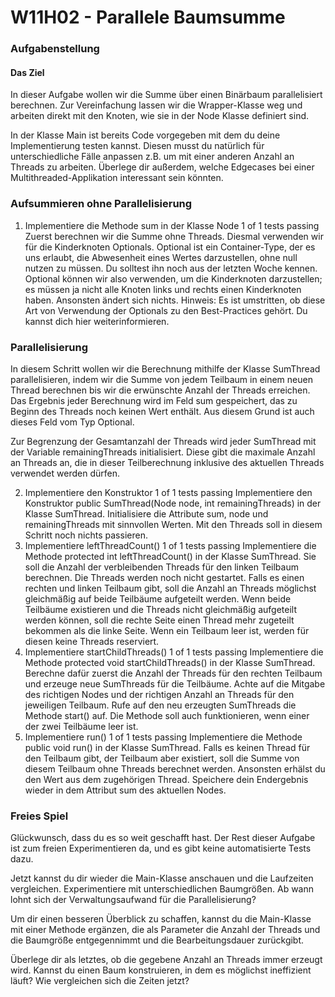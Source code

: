 #  **W11H02 - Parallele Baumsumme**


### Aufgabenstellung
#### Das Ziel
In dieser Aufgabe wollen wir die Summe über einen Binärbaum parallelisiert berechnen. Zur Vereinfachung lassen wir die Wrapper-Klasse weg und arbeiten direkt mit den Knoten, wie sie in der Node Klasse definiert sind.

In der Klasse Main ist bereits Code vorgegeben mit dem du deine Implementierung testen kannst. Diesen musst du natürlich für unterschiedliche Fälle anpassen z.B. um mit einer anderen Anzahl an Threads zu arbeiten. Überlege dir außerdem, welche Edgecases bei einer Multithreaded-Applikation interessant sein könnten.

### Aufsummieren ohne Parallelisierung
1. Implementiere die Methode sum in der Klasse Node 1 of 1 tests passing
Zuerst berechnen wir die Summe ohne Threads. Diesmal verwenden wir für die Kinderknoten Optionals. Optional ist ein Container-Type, der es uns erlaubt, die Abwesenheit eines Wertes darzustellen, ohne null nutzen zu müssen. Du solltest ihn noch aus der letzten Woche kennen. Optional können wir also verwenden, um die Kinderknoten darzustellen; es müssen ja nicht alle Knoten links und rechts einen Kinderknoten haben. Ansonsten ändert sich nichts.
Hinweis: Es ist umstritten, ob diese Art von Verwendung der Optionals zu den Best-Practices gehört. Du kannst dich hier weiterinformieren.

### Parallelisierung
In diesem Schritt wollen wir die Berechnung mithilfe der Klasse SumThread parallelisieren, indem wir die Summe von jedem Teilbaum in einem neuen Thread berechnen bis wir die erwünschte Anzahl der Threads erreichen. Das Ergebnis jeder Berechnung wird im Feld sum gespeichert, das zu Beginn des Threads noch keinen Wert enthält. Aus diesem Grund ist auch dieses Feld vom Typ Optional.

Zur Begrenzung der Gesamtanzahl der Threads wird jeder SumThread mit der Variable remainingThreads initialisiert. Diese gibt die maximale Anzahl an Threads an, die in dieser Teilberechnung inklusive des aktuellen Threads verwendet werden dürfen.

2. Implementiere den Konstruktor 1 of 1 tests passing 
Implementiere den Konstruktor public SumThread(Node node, int remainingThreads) in der Klasse SumThread. Initialisiere die Attribute sum, node und remainingThreads mit sinnvollen Werten. Mit den Threads soll in diesem Schritt noch nichts passieren.
3. Implementiere leftThreadCount() 1 of 1 tests passing
Implementiere die Methode protected int leftThreadCount() in der Klasse SumThread. Sie soll die Anzahl der verbleibenden Threads für den linken Teilbaum berechnen. Die Threads werden noch nicht gestartet. Falls es einen rechten und linken Teilbaum gibt, soll die Anzahl an Threads möglichst gleichmäßig auf beide Teilbäume aufgeteilt werden. Wenn beide Teilbäume existieren und die Threads nicht gleichmäßig aufgeteilt werden können, soll die rechte Seite einen Thread mehr zugeteilt bekommen als die linke Seite. Wenn ein Teilbaum leer ist, werden für diesen keine Threads reserviert.
4. Implementiere startChildThreads() 1 of 1 tests passing
Implementiere die Methode protected void startChildThreads() in der Klasse SumThread. Berechne dafür zuerst die Anzahl der Threads für den rechten Teilbaum und erzeuge neue SumThreads für die Teilbäume. Achte auf die Mitgabe des richtigen Nodes und der richtigen Anzahl an Threads für den jeweiligen Teilbaum. Rufe auf den neu erzeugten SumThreads die Methode start() auf. Die Methode soll auch funktionieren, wenn einer der zwei Teilbäume leer ist.
5. Implementiere run() 1 of 1 tests passing
Implementiere die Methode public void run() in der Klasse SumThread. Falls es keinen Thread für den Teilbaum gibt, der Teilbaum aber existiert, soll die Summe von diesem Teilbaum ohne Threads berechnet werden. Ansonsten erhälst du den Wert aus dem zugehörigen Thread. Speichere dein Endergebnis wieder in dem Attribut sum des aktuellen Nodes.
### Freies Spiel
Glückwunsch, dass du es so weit geschafft hast. Der Rest dieser Aufgabe ist zum freien Experimentieren da, und es gibt keine automatisierte Tests dazu.

Jetzt kannst du dir wieder die Main-Klasse anschauen und die Laufzeiten vergleichen. Experimentiere mit unterschiedlichen Baumgrößen. Ab wann lohnt sich der Verwaltungsaufwand für die Parallelisierung?

Um dir einen besseren Überblick zu schaffen, kannst du die Main-Klasse mit einer Methode ergänzen, die als Parameter die Anzahl der Threads und die Baumgröße entgegennimmt und die Bearbeitungsdauer zurückgibt.

Überlege dir als letztes, ob die gegebene Anzahl an Threads immer erzeugt wird. Kannst du einen Baum konstruieren, in dem es möglichst ineffizient läuft? Wie vergleichen sich die Zeiten jetzt?